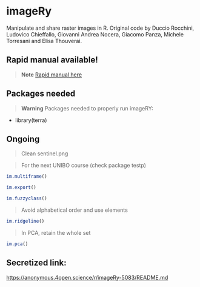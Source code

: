 # imageRy

Manipulate and share raster images in R.
Original code by Duccio Rocchini, Ludovico Chieffallo, Giovanni Andrea Nocera, Giacomo Panza, Michele Torresani and Elisa Thouverai.

## Rapid manual available!

> **Note**
[Rapid manual here](https://htmlpreview.github.io/?https://github.com/ducciorocchini/imageRy/blob/main/imageRy_rapid_manual.html)


## Packages needed

> **Warning**
> Packages needed to properly run imageRY:
+ library(terra)

## Ongoing
> Clean sentinel.png

> For the next UNIBO course (check package testp)
``` r
im.multiframe()
```

``` r 
im.export()
```

``` r
im.fuzzyclass()
```

> Avoid alphabetical order and use elements
``` r 
im.ridgeline()
```

> In PCA, retain the whole set
``` r
im.pca()
```


## Secretized link:
https://anonymous.4open.science/r/imageRy-5083/README.md
